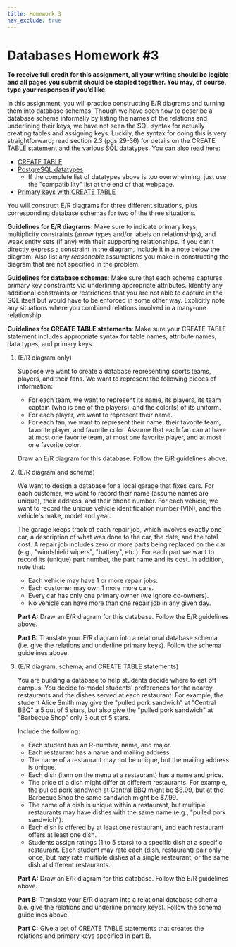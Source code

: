 ```yaml
---
title: Homework 3
nav_exclude: true
---
```


# Databases Homework #3

**To receive full credit for this assignment, all your writing should be legible and all pages you submit should be stapled together. You may, of course, type your responses if you’d like.**

In this assignment, you will practice constructing E/R diagrams and turning them into database schemas. Though we have seen how to describe a database schema informally by listing the names of the relations and underlining their keys, we have not seen the SQL syntax for actually creating tables and assigning keys. Luckily, the syntax for doing this is very straightforward; read section 2.3 (pgs 29-36) for details on the CREATE TABLE statement and the various SQL datatypes. You can also read here:
- [CREATE TABLE](https://www.w3schools.com/sql/sql_create_table.asp)
- [PostgreSQL datatypes](https://www.postgresql.org/docs/14/datatype.html)
	- If the complete list of datatypes above is too overwhelming, just use the "compatibility" list at the end of that webpage.
- [Primary keys with CREATE TABLE](https://www.w3schools.com/sql/sql_primarykey.ASP)

You will construct E/R diagrams for three different situations, plus corresponding database schemas for two of the three situations.

**Guidelines for E/R diagrams**: Make sure to indicate primary keys, multiplicity constraints (arrow types and/or labels on relationships), and weak entity sets (if any) with their supporting relationships. If you can't directly express a constraint in the diagram, include it in a note below the diagram. Also list any  _reasonable_  assumptions you make in constructing the diagram that are not specified in the problem.

**Guidelines for database schemas**: Make sure that each schema captures primary key constraints via underlining appropriate attributes. Identify any additional constraints or restrictions that you are not able to capture in the SQL itself but would have to be enforced in some other way. Explicitly note any situations where you combined relations involved in a many-one relationship.

**Guidelines for CREATE TABLE statements**: Make sure your CREATE TABLE statement includes appropriate syntax for table names, attribute names, data types, and primary keys.

1.  (E/R diagram only)
    
    Suppose we want to create a database representing sports teams, players, and their fans. We want to represent the following pieces of information:
    
    -   For each team, we want to represent its name, its players, its team captain (who is one of the players), and the color(s) of its uniform.
    -   For each player, we want to represent their name.
    -   For each fan, we want to represent their name, their favorite team, favorite player, and favorite color. Assume that each fan can at have at most one favorite team, at most one favorite player, and at most one favorite color.
    
    Draw an E/R diagram for this database. Follow the E/R guidelines above.
    
2.  (E/R diagram and schema)
    
    We want to design a database for a local garage that fixes cars. For each customer, we want to record their name (assume names are unique), their address, and their phone number. For each vehicle, we want to record the unique vehicle identification number (VIN), and the vehicle's make, model and year.
    
    The garage keeps track of each repair job, which involves exactly one car, a description of what was done to the car, the date, and the total cost. A repair job includes zero or more parts being replaced on the car (e.g., "windshield wipers", "battery", etc.). For each part we want to record its (unique) part number, the part name and its cost. In addition, note that:
    
    -   Each vehicle may have 1 or more repair jobs.
    -   Each customer may own 1 more more cars.
    -   Every car has only one primary owner (we ignore co-owners).
    -   No vehicle can have more than one repair job in any given day.
    
    **Part A:**  Draw an E/R diagram for this database. Follow the E/R guidelines above.
    
    **Part B:**  Translate your E/R diagram into a relational database schema (i.e. give the relations and underline primary keys). Follow the schema guidelines above.
    
3.  (E/R diagram, schema, and CREATE TABLE statements)
    
    You are building a database to help students decide where to eat off campus. You decide to model students' preferences for the nearby restaurants and the dishes served at each restaurant. For example, the student Alice Smith may give the "pulled pork sandwich" at "Central BBQ" a 5 out of 5 stars, but also give the "pulled pork sandwich" at "Barbecue Shop" only 3 out of 5 stars.
    
    Include the following:
    
    -   Each student has an R-number, name, and major.
    -   Each restaurant has a name and mailing address.
    -   The name of a restaurant may not be unique, but the mailing address is unique.
    -   Each dish (item on the menu at a restaurant) has a name and price.
    -   The price of a dish might differ at different restaurants. For example, the pulled pork sandwich at Central BBQ 
might be $8.99, but at the Barbecue Shop the same sandwich might be $7.99.
    -   The name of a dish is unique within a restaurant, but multiple restaurants may have dishes with the same name (e.g., "pulled pork sandwich").
    -   Each dish is offered by at least one restaurant, and each restaurant offers at least one dish.
    -   Students assign ratings (1 to 5 stars) to a specific dish at a specific restaurant. Each student may rate each (dish, restaurant) pair only once, but may rate multiple dishes at a single restaurant, or the same dish at different restaurants.
    
    **Part A:**  Draw an E/R diagram for this database. Follow the E/R guidelines above.
    
    **Part B:**  Translate your E/R diagram into a relational database schema (i.e. give the relations and underline primary keys). Follow the schema guidelines above.
    
    **Part C:**  Give a set of CREATE TABLE statements that creates the relations and primary keys specified in part B.
